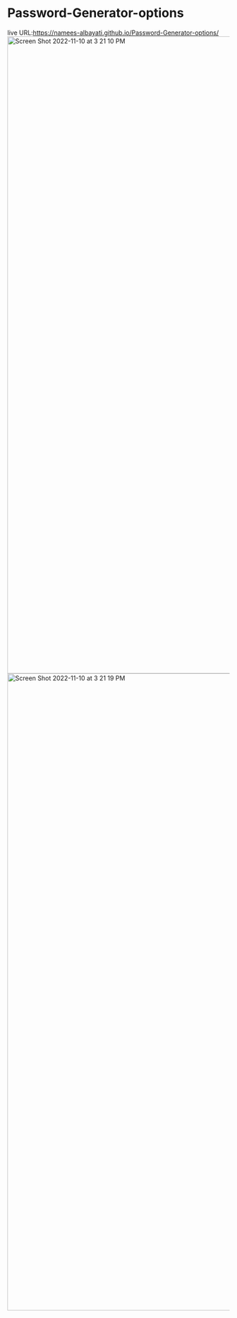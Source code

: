 # Password-Generator-options

live URL:https://namees-albayati.github.io/Password-Generator-options/
<img width="1440" alt="Screen Shot 2022-11-10 at 3 21 10 PM" src="https://user-images.githubusercontent.com/95061565/201208371-9276bfcd-b951-4003-a645-9668deea161e.png">
<img width="1440" alt="Screen Shot 2022-11-10 at 3 21 19 PM" src="https://user-images.githubusercontent.com/95061565/201208407-6f5c7c68-cea0-4dfd-8ec7-2fd1420777fa.png">
